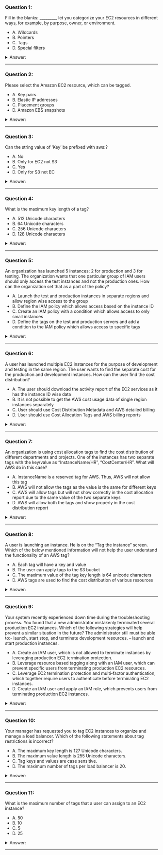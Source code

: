 ### Question 1:

Fill in the blanks: _________ let you categorize your EC2 resources in different ways, for example, by purpose, owner, or environment.

- A. Wildcards
- B. Pointers
- C. Tags
- D. Special filters

<details><summary>Answer:</summary><p>
[C]

Explanation:

Question 1@http://jayendrapatil.com/aws-resource-tags/

</p></details><hr>

### Question 2:

Please select the Amazon EC2 resource, which can be tagged.

- A. Key pairs
- B. Elastic IP addresses
- C. Placement groups
- D. Amazon EBS snapshots

<details><summary>Answer:</summary><p>
[D]

Explanation:

Question 2@http://jayendrapatil.com/aws-resource-tags/

</p></details><hr>

### Question 3:

Can the string value of ‘Key’ be prefixed with aws:?

- A. No
- B. Only for EC2 not S3
- C. Yes
- D. Only for S3 not EC

<details><summary>Answer:</summary><p>
[A]

Explanation:

Question 3@http://jayendrapatil.com/aws-resource-tags/

</p></details><hr>

### Question 4:

What is the maximum key length of a tag?

- A. 512 Unicode characters
- B. 64 Unicode characters
- C. 256 Unicode characters
- D. 128 Unicode characters

<details><summary>Answer:</summary><p>
[D]

Explanation:

Question 4@http://jayendrapatil.com/aws-resource-tags/

</p></details><hr>

### Question 5:

An organization has launched 5 instances: 2 for production and 3 for testing. The organization wants that one particular group of IAM users should only access the test instances and not the production ones. How can the organization set that as a part of the policy?

- A. Launch the test and production instances in separate regions and allow region wise access to the group 
- B. Define the IAM policy which allows access based on the instance ID 
- C. Create an IAM policy with a condition which allows access to only small instances 
- D. Define the tags on the test and production servers and add a condition to the IAM policy which allows access to specific tags

<details><summary>Answer:</summary><p>
[D]

Explanation:

Question 5@http://jayendrapatil.com/aws-resource-tags/

A: possible using location constraint condition but not flexible

B: not flexible as it would change

C: not flexible as it would change

D: possible using ResourceTag condition

</p></details><hr>

### Question 6:

A user has launched multiple EC2 instances for the purpose of development and testing in the same region. The user wants to find the separate cost for the production and development instances. How can the user find the cost distribution?

- A. The user should download the activity report of the EC2 services as it has the instance ID wise data
- B. It is not possible to get the AWS cost usage data of single region instances separately
- C. User should use Cost Distribution Metadata and AWS detailed billing
- D. User should use Cost Allocation Tags and AWS billing reports

<details><summary>Answer:</summary><p>
[D]

Explanation:

Question 6@http://jayendrapatil.com/aws-resource-tags/

</p></details><hr>

### Question 7:

An organization is using cost allocation tags to find the cost distribution of different departments and projects. One of the instances has two separate tags with the key/value as “InstanceName/HR”, “CostCenter/HR”. What will AWS do in this case?

- A. InstanceName is a reserved tag for AWS. Thus, AWS will not allow this tag
- B. AWS will not allow the tags as the value is the same for different keys
- C. AWS will allow tags but will not show correctly in the cost allocation report due to the same value of the two separate keys
- D. AWS will allow both the tags and show properly in the cost distribution report

<details><summary>Answer:</summary><p>
[D]

Explanation:

Question 7@http://jayendrapatil.com/aws-resource-tags/

</p></details><hr>

### Question 8:

A user is launching an instance. He is on the “Tag the instance” screen. Which of the below mentioned information will not help the user understand the functionality of an AWS tag?

- A. Each tag will have a key and value
- B. The user can apply tags to the S3 bucket
- C. The maximum value of the tag key length is 64 unicode characters
- D. AWS tags are used to find the cost distribution of various resources

<details><summary>Answer:</summary><p>
[C]

Explanation:

Question 8@http://jayendrapatil.com/aws-resource-tags/

</p></details><hr>

### Question 9:

Your system recently experienced down time during the troubleshooting process. You found that a new administrator mistakenly terminated several production EC2 instances. Which of the following strategies will help prevent a similar situation in the future? The administrator still must be able to:- launch, start stop, and terminate development resources. – launch and start production instances.

- A. Create an IAM user, which is not allowed to terminate instances by leveraging production EC2 termination protection. 
- B. Leverage resource based tagging along with an IAM user, which can prevent specific users from terminating production EC2 resources.
- C. Leverage EC2 termination protection and multi-factor authentication, which together require users to authenticate before terminating EC2 instances. 
- D. Create an IAM user and apply an IAM role, which prevents users from terminating production EC2 instances. 

<details><summary>Answer:</summary><p>
[B]

Explanation:

Question 9@http://jayendrapatil.com/aws-resource-tags/

A: EC2 termination protection is enabled on EC2 instance

B: Identify production resources using tags and add explicit deny

C: Does not still prevent user from terminating instance

D: Role is not applied to User but assumed by the User also need a way to identify production EC2 instances

</p></details><hr>

### Question 10:

Your manager has requested you to tag EC2 instances to organize and manage a load balancer. Which of the following statements about tag restrictions is incorrect?

- A. The maximum key length is 127 Unicode characters.
- B. The maximum value length is 255 Unicode characters.
- C. Tag keys and values are case sensitive.
- D. The maximum number of tags per load balancer is 20.

<details><summary>Answer:</summary><p>
[D]

Explanation:

Question 10@http://jayendrapatil.com/aws-resource-tags/

D: 0 is the limit

D: (5)

</p></details><hr>

### Question 11:

What is the maximum number of tags that a user can assign to an EC2 instance?

- A. 50
- B. 10
- C. 5
- D. 25

<details><summary>Answer:</summary><p>
[A]

Explanation:

Question 11@http://jayendrapatil.com/aws-resource-tags/

</p></details><hr>

